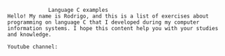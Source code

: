 		         Language C examples 
 	Hello! My name is Rodrigo, and this is a list of exercises about programming on language C that I developed during my computer information systems. I hope this content help you with your studies and knowledge.
 	
 	Youtube channel: 

